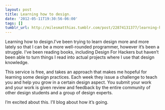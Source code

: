 ```yaml
---
layout: post
title: Learning how to design.
date: '2012-05-11T19:30:56-06:00'
tags: []
tumblr_url: http://milesmatthias.tumblr.com/post/22874131377/learning-how-to-design
---
```

Learning how to design.I’ve been trying to learn design more and more lately so that I can be a more well-rounded programmer, however it’s been a struggle. I’ve been reading books, including Design For Hackers but haven’t been able to turn things I read into actual projects where I use that design knowledge.

This service is free, and takes an approach that makes me hopeful for learning some design practices. Each week they issue a challenge to teach you and help you grow in a certain design aspect. You submit your work and your work is given review and feedback by the entire community of other design students and a group of design experts.

I’m excited about this. I’ll blog about how it’s going.
